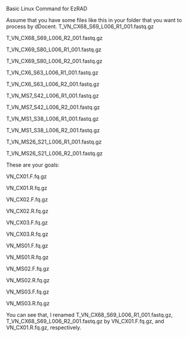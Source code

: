 Basic Linux Command for EzRAD

Assume that you have some files like this in your folder that you want to process by dDocent. 
T_VN_CX68_S69_L006_R1_001.fastq.gz

T_VN_CX68_S69_L006_R2_001.fastq.gz

T_VN_CX69_S80_L006_R1_001.fastq.gz

T_VN_CX69_S80_L006_R2_001.fastq.gz

T_VN_CX6_S63_L006_R1_001.fastq.gz

T_VN_CX6_S63_L006_R2_001.fastq.gz

T_VN_MS7_S42_L006_R1_001.fastq.gz

T_VN_MS7_S42_L006_R2_001.fastq.gz

T_VN_MS1_S38_L006_R1_001.fastq.gz

T_VN_MS1_S38_L006_R2_001.fastq.gz

T_VN_MS26_S21_L006_R1_001.fastq.gz

T_VN_MS26_S21_L006_R2_001.fastq.gz

These are your goals:

VN_CX01.F.fq.gz

VN_CX01.R.fq.gz

VN_CX02.F.fq.gz

VN_CX02.R.fq.gz

VN_CX03.F.fq.gz

VN_CX03.R.fq.gz

VN_MS01.F.fq.gz

VN_MS01.R.fq.gz

VN_MS02.F.fq.gz

VN_MS02.R.fq.gz

VN_MS03.F.fq.gz

VN_MS03.R.fq.gz

You can see that, I renamed T_VN_CX68_S69_L006_R1_001.fastq.gz, T_VN_CX68_S69_L006_R2_001.fastq.gz by VN_CX01.F.fq.gz, and VN_CX01.R.fq.gz, respectively.
